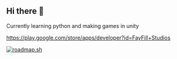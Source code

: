 ## Hi there 👋

Currently learning python and making games in unity

https://play.google.com/store/apps/developer?id=FayFill+Studios


[![roadmap.sh](https://roadmap.sh/card/tall/6883511686548d698af7cb90?variant=dark)](https://roadmap.sh/u/makasdev)


